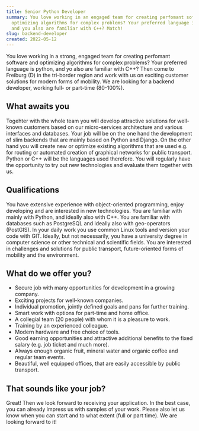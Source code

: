 ```yaml
---
title: Senior Python Developer
summary: You love working in an engaged team for creating perfomant software and
  optimizing algorithms for complex problems? Your preferred language is python,
  and you also are familiar with C++? Match!
slug: backend-developer
created: 2022-05-12
---
```

You love working in a strong, engaged team for creating perfomant software and optimizing algorithms for complex problems? Your preferred language is python, and yo also are familiar with C++? Then come to Freiburg (D) in the tri-border region and work with us on exciting customer solutions for modern forms of mobility. We are looking for a backend developer, working full- or part-time (80-100%).

## What awaits you

Togehter with the whole team you will develop attractive solutions for well-known customers based on our micro-services architecture and various interfaces and databases. Your job will be on the one hand the development of slim backends that are mainly based on Python and Django. On the other hand you will create new or optimize existing algorithms that are used e.g. for routing or automated creation of graphical networks for public transport. Python or C++ will be the languages used therefore. You will regularly have the opportunity to try out new technologies and evaluate them together with us. 

## Qualifications

You have extensive experience with object-oriented programming, enjoy developing and are interested in new technologies. You are familiar with mainly with Python, and ideally also with C++. You are familiar with databases such as PostgreSQL and ideally also with geo-operators (PostGIS). In your daily work you use common Linux tools and version your code with GIT. Ideally, but not necessarily, you have a university degree in computer science or other technical and scientific fields. You are interested in challenges and solutions for public transport, future-oriented forms of mobility and the environment.

## What do we offer you?

* Secure job with many opportunities for development in a growing company.
* Exciting projects for well-known companies.
* Individual promotion, jointly defined goals and pans for further training.
* Smart work with options for part-time and home office. 
* A collegial team (20 people) with whom it is a pleasure to work.
* Training by an experienced colleague.
* Modern hardware and free choice of tools. 
* Good earning opportunities and attractive additional benefits to the fixed salary (e.g.  job ticket and much more). 
* Always enough organic fruit, mineral water and organic coffee and regular team events.
* Beautiful, well equipped offices, that are easily accessible by public transport. 

## That sounds like your job?

Great! Then we look forward to receiving your application. In the best case, you can already impress us with samples of your work. Please also let us know when you can start and to what extent (full or part time). We are looking forward to it!